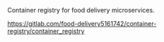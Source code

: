 Container registry for food delivery microservices.

https://gitlab.com/food-delivery5161742/container-registry/container_registry
